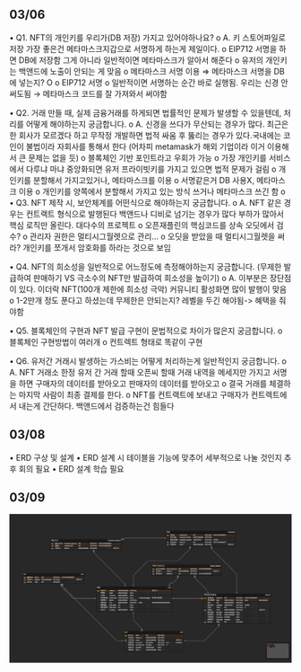 ## 03/06

• Q1. NFT의 개인키를 우리가(DB 저장) 가지고 있어야하나요?
o A. 키 스토어파일로 저장 가장 좋은건 메타마스크지갑으로 서명하게 하는게 제일이다.
o EIP712 서명을 하면 DB에 저장함 그게 아니라 일반적이면 메타마스크가 알아서 해준다
o 유저의 개인키는 백앤드에 노출이 안되는 게 맞음
o 메타마스크 서명 이용 ⇒ 메타마스크 서명을 DB에 넣는지? O
o EIP712 서명
o 일반적이면 서명하는 순간 바로 실행됨. 우리는 신경 안써도됨 → 메타마스크 코드를 잘 가져와서 써야함

• Q2. 거래 만들 때, 실제 금융거래를 하게되면 법률적인 문제가 발생할 수 있을텐데, 처리를 어떻게 해야하는지 궁금합니다.
o A. 신경을 쓰다가 무산되는 경우가 많다. 최근은 한 회사가 모르겠다 하고 무작정 개발하면 법적 싸움 후 뚫리는 경우가 있다.국내에는 코인이 불법이라 자회사를 통해서 한다 (어차피 metamask가 해외 기업이라 이거 이용해서 큰 문제는 없을 듯)
o 블록체인 기반 포인트라고 우회가 가능
o 가장 개인키를 서비스에서 다루냐 마냐 중앙화되면 유저 프라이빗키를 가지고 있으면 법적 문제가 걸림
o 개인키를 분할해서 가지고있거나, 메타마스크를 이용
o 서명같은거 DB 사용X, 메타마스크 이용
o 개인키를 양쪽에서 분할해서 가지고 있는 방식 쓰거나 메타마스크 쓰긴 함
o
• Q3. NFT 제작 시, 보안체계를 어떤식으로 해야하는지 궁금합니다.
o A. NFT 같은 경우는 컨트랙트 형식으로 발행된다 백앤드나 디비로 넘기는 경우가 많다 부하가 많아서 핵심 로직만 올린다. 대다수의 프로젝트
o 오픈재플린의 핵심코드를 상속 오딧에서 검수?
o 관리자 권한은 멀티시그월렛으로 관리…
o 오딧을 받았을 때 멀티시그월렛을 써라? 개인키를 쪼개서 암호화를 하라는 것으로 보임

• Q4. NFT의 희소성을 일반적으로 어느정도에 측정해야하는지 궁금합니다. (무제한 발급하여 판매하기 VS 극소수의 NFT만 발급하여 희소성을 높이기)
o A. 이부분은 장단점이 있다. 이더락 NFT(100개 제한에 희소성 극악) 커뮤니티 활성화면 많이 발행이 맞음
o 1-2만개 정도 푼다고 하셨는데 무제한은 안되는지? 레벨을 두긴 해야됨-> 혜택을 줘야함

• Q5. 블록체인의 구현과 NFT 발급 구현이 문법적으로 차이가 많은지 궁금합니다.
o 블록체인 구현방법이 여러개
o 컨트렉트 형태로 똑같이 구현

• Q6. 유저간 거래시 발생하는 가스비는 어떻게 처리하는게 일반적인지 궁금합니다.
o A. NFT 거래소 한정 유저 간 거래 할때 오픈씨 할때 거래 내역을 메세지만 가지고 서명을 하면 구매자의 데이터를 받아오고 판매자의 데이터를 받아오고
o 결국 거래를 체결하는 마지막 사람이 최종 결제를 한다.
o NFT를 컨트랙트에 보내고 구매자가 컨트렉트에서 내는게 간단하다. 백앤드에서 검증하는건 힘들다

## 03/08

• ERD 구상 및 설계
• ERD 설계 시 테이블을 기능에 맞추어 세부적으로 나눌 것인지 추후 회의 필요
• ERD 설계 학습 필요

## 03/09

![ERD](./asset/ERD.PNG)

